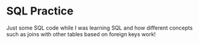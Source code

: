 # SQL Practice

Just some SQL code while I was learning SQL and how different concepts such as joins with other tables based on foreign keys work!

